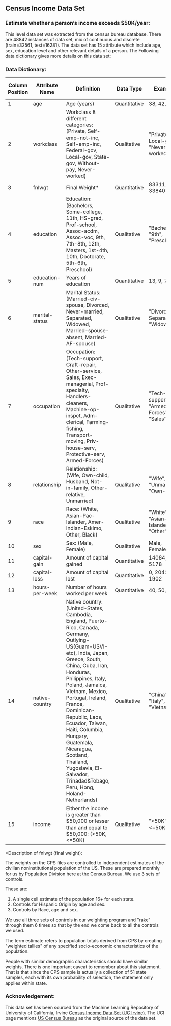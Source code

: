 

## Census Income Data Set

### Estimate whether a person’s income exceeds $50K/year:



This level data set was extracted from the census bureau database. There are 48842 instances of data set, mix of continuous and discrete (train=32561, test=16281).
The data set has 15 attribute which include age, sex, education level and other relevant details of a person. 
 The Following data dictionary gives more details on this data set:


### Data Dictionary:

| **Column   Position** 	| **Attribute Name** 	| **Definition**                                                                                                                                                                                                                                                                                                                                                                                                                                                                                                                                                                                                                                                                                                                                                                                                                                                                                                                                                                                                                                                                                                                                                                                                                           	| **Data Type**    	| **Example**                                 	| **% Null Ratios** 	|
|-------------------	|----------------	|--------------------------------------------------------------------------------------------------------------------------------------------------------------------------------------------------------------------------------------------------------------------------------------------------------------------------------------------------------------------------------------------------------------------------------------------------------------------------------------------------------------------------------------------------------------------------------------------------------------------------------------------------------------------------------------------------------------------------------------------------------------------------------------------------------------------------------------------------------------------------------------------------------------------------------------------------------------------------------------------------------------------------------------------------------------------------------------------------------------------------------------------------------------------------------------------------------------------------------------	|--------------	|-----------------------------------------	|---------------	|
| 1                 	| age            	| Age (years)                                                                                                                                                                                                                                                                                                                                                                                                                                                                                                                                                                                                                                                                                                                                                                                                                                                                                                                                                                                                                                                                                                                                                                                      	| Quantitative 	| 38, 42, 71                              	| 0             	|
| 2                 	| workclass      	| Workclass 8 different categories: (Private, Self-emp-not-inc,   Self-emp-inc, Federal-gov, Local-gov, State-gov, Without-pay, Never-worked)                                                                                                                                                                                                                                                                                                                                                                                                                                                                                                                                                                                                                                                                                                                                                                                                                                                                                                                     	| Qualitative  	| "Private", Local-gov", "Never-worked"   	| 6             	|
| 3                 	| fnlwgt         	| Final Weight* 	| Quantitative 	| 83311, 338409                           	| 0             	|
| 4                 	| education      	| Education: (Bachelors, Some-college, 11th, HS-grad, Prof-school, Assoc-acdm, Assoc-voc, 9th, 7th-8th, 12th, Masters, 1st-4th, 10th, Doctorate, 5th-6th, Preschool)                                                                                                                                                                                                                                                                                                                                                                                                                                                                                                                                                                                                                                                                                                                                                                                                                                                                                                                                                                                                                                                                                                                                                                                                                                     	| Qualitative  	| "Bachelors", "9th", "Preschool"         	| 0             	|
| 5                 	| education-num  	| Years of education                                                                                                                                                                                                                                                                                                                                                                                                                                                                                                                                                                                                                                                                                                                                                                                                                                                                                                                                                                                                                                                                                                                                   	| Quantitative 	| 13, 9, 7                                	| 0             	|
| 6                 	| marital-status 	| Marital Status: (Married-civ-spouse,   Divorced, Never-married, Separated, Widowed, Married-spouse-absent,   Married-AF-spouse)                                                                                                                                                                                                                                                                                                                                                                                                                                                                                                                                                                                                                                                                                                                                                                                                                                                                                                                                                                                                                                     	| Qualitative  	| "Divorced", Separated", "Widowed"       	| 0             	|
| 7                 	| occupation     	| Occupation: (Tech-support, Craft-repair,   Other-service, Sales, Exec-managerial, Prof-specialty, Handlers-cleaners,   Machine-op-inspct, Adm-clerical, Farming-fishing, Transport-moving, Priv-house-serv,   Protective-serv, Armed-Forces)                                                                                                                                                                                                                                                                                                                                                                                                                                                                                                                                                                                                                                                                                                                                                                                                                                                               	| Qualitative  	| "Tech-support", "Armed Forces", "Sales" 	| 6             	|
| 8                 	| relationship   	| Relationship:(Wife, Own-child, Husband,   Not-in-family, Other-relative, Unmarried)                                                                                                                                                                                                                                                                                                                                                                                                                                                                                                                                                                                                                                                                                                                                                                                                                                                                                                                                                                                                                                                                             	| Qualitative  	| "Wife", "Unmarried", "Own-child"        	| 0             	|
| 9                 	| race           	| Race: (White, Asian-Pac-Islander, Amer-Indian-Eskimo, Other, Black)                                                                                                                                                                                                                                                                                                                                                                                                                                                                                                                                                                                                                                                                                                                                                                                                                                                                                                                                                                                                                                                                                                                              	| Qualitative  	| "White", "Asian-Pac-Islander", "Other"  	| 0             	|
| 10                	| sex            	| Sex: (Male, Female)                                                                                                                                                                                                                                                                                                                                                                                                                                                                                                                                                                                                                                                                                                                                                                                                                                                                                                                                                                                                                                                                                                                                                           	| Qualitative  	| Male, Female                            	| 0             	|
| 11                	| capital-gain   	| Amount of capital gained                                                                                                                                                                                                                                                                                                                                                                                                                                                                                                                                                                                                                                                                                                                                                                                                                                                                                                                                                                                                                                                                                                                                                                      	| Quantitative 	| 14084, 0, 5178                          	| 0             	|
| 12                	| capital-loss   	| Amount of capital lost                                                                                                                                                                                                                                                                                                                                                                                                                                                                                                                                                                                                                                                                                                                                                                                                                                                                                                                                                                                                                                                                                                                                                                        	| Quantitative 	| 0, 2042, 1902                           	| 0             	|
| 13                	| hours-per-week 	| Number of hours worked per week                                                                                                                                                                                                                                                                                                                                                                                                                                                                                                                                                                                                                                                                                                                                                                                                                                                                                                                                                                                                                                                                                                                                               	| Quantitative 	| 40, 50, 70                              	| 0             	|
| 14                	| native-country 	| Native country: (United-States, Cambodia, England, Puerto-Rico, Canada, Germany,   Outlying-US(Guam-USVI-etc), India, Japan, Greece, South, China, Cuba, Iran, Honduras,   Philippines, Italy, Poland, Jamaica, Vietnam, Mexico, Portugal, Ireland,   France, Dominican-Republic, Laos, Ecuador, Taiwan, Haiti, Columbia, Hungary,   Guatemala, Nicaragua, Scotland, Thailand, Yugoslavia, El-Salvador,   Trinadad&Tobago, Peru, Hong, Holand-Netherlands)                                                                                                                                                                                                                                                                                                                                                                                                                                                                                                                                                                                                             	| Qualitative  	| "China", "Italy", "Vietnam"             	| 2             	|
| 15                	| income         	| Either the income is greater than $50,000 or lesser than and equal to $50,000: (>50K, <=50K)                                                                                                                                                                                                                                                                                                                                                                                                                                                                                                                                                                                                                                                                                                                                                                                                                                                                                                                                              	| Qualitative  	| ">50K", "<=50K"                         	| 0             	|

*Description of fnlwgt (final weight):

The weights on the CPS files are controlled to independent estimates of the civilian noninstitutional population of the US.  These are prepared monthly for us by Population Division here at the Census Bureau.  We use 3 sets of controls.

These are:
1.  A single cell estimate of the population 16+ for each state.
2.  Controls for Hispanic Origin by age and sex.
3.  Controls by Race, age and sex.

We use all three sets of controls in our weighting program and "rake" through them 6 times so that by the end we come back to all the controls we used.

The term estimate refers to population totals derived from CPS by creating "weighted tallies" of any specified socio-economic characteristics of the population.

People with similar demographic characteristics should have similar weights.  There is one important caveat to remember about this statement.  That is that since the CPS sample is actually a collection of 51 state samples, each with its own probability of selection, the statement only applies within state.


### Acknowledgement:


This data set has been sourced from the Machine Learning Repository of University of California, Irvine [Census Income Data Set (UC Irvine)](http://mlr.cs.umass.edu/ml/datasets/Census+Income). The UCI page mentions [US Census Bureau](http://www.census.gov/ftp/pub/DES/www/welcome.html) as the original source of the data set.  